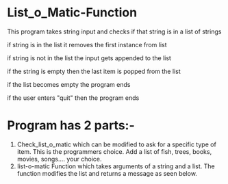 # List_o_Matic-Function
This program takes string input and checks if that string is in a list of strings

 if string is in the list it removes the first instance from list

 if string is not in the list the input gets appended to the list

 if the string is empty then the last item is popped from the list

 if the list becomes empty the program ends

 if the user enters "quit" then the program ends

# Program has 2 parts:-

1) Check_list_o_matic which can be modified to ask for a specific type of item. This is the programmers choice. Add a list of fish, trees, books, movies, songs.... your choice.
2) list-o-matic Function which takes arguments of a string and a list. The function modifies the list and returns a message as seen below.

